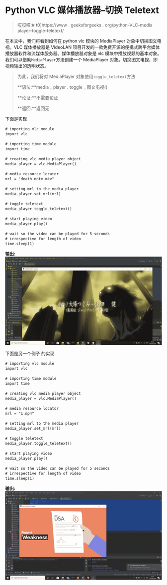 # Python VLC 媒体播放器–切换 Teletext

> 哎哎哎:# t0]https://www . geeksforgeeks . org/python-VLC-media player-toggle-teletext/

在本文中，我们将看到如何在 python vlc 模块的 MediaPlayer 对象中切换图文电视。VLC 媒体播放器是 VideoLAN 项目开发的一款免费开源的便携式跨平台媒体播放器软件和流媒体服务器。媒体播放器对象是 vlc 模块中播放视频的基本对象。我们可以借助`MediaPlayer`方法创建一个 MediaPlayer 对象。切换图文电视，即视频输出的透明状态。

> 为此，我们将对 MediaPlayer 对象使用`toggle_teletext`方法
> 
> **语法:**media _ player . toggle _ 图文电视()
> 
> **论证:**不需要论证
> 
> **返回:**返回无

下面是实现

```
# importing vlc module
import vlc

# importing time module
import time

# creating vlc media player object
media_player = vlc.MediaPlayer()

# media resource locator
mrl = "death_note.mkv"

# setting mrl to the media player
media_player.set_mrl(mrl)

# toggle teletext
media_player.toggle_teletext()

# start playing video
media_player.play()

# wait so the video can be played for 5 seconds
# irrespective for length of video
time.sleep(1)
```

**输出:**
![](img/33c5fe6e13ea1c939ea793883a04f9c7.png)

下面是另一个例子
的实现

```
# importing vlc module
import vlc

# importing time module
import time

# creating vlc media player object
media_player = vlc.MediaPlayer()

# media resource locator
mrl = "1.mp4"

# setting mrl to the media player
media_player.set_mrl(mrl)

# toggle teletext
media_player.toggle_teletext()

# start playing video
media_player.play()

# wait so the video can be played for 5 seconds
# irrespective for length of video
time.sleep(1)
```

**输出:**
![](img/adad80dcd4fb054e2f8093e65d2cb30f.png)